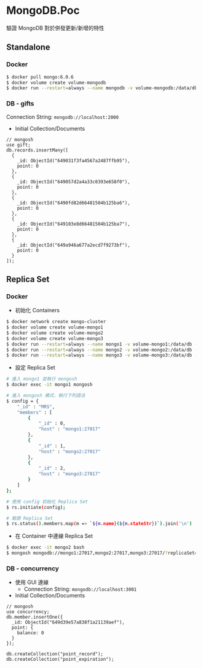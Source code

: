 # MongoDB.Poc

驗證 MongoDB 對於併發更新/新增的特性

## Standalone

### Docker

```bash
$ docker pull mongo:6.0.6
$ docker volume create volume-mongodb
$ docker run --restart=always --name mongodb -v volume-mongodb:/data/db -p 2000:27017 -d mongo:6.0.6
```

### DB - gifts

Connection String: `mongodb://localhost:2000`

- Initial Collection/Documents

```text
// mongosh
use gift;
db.records.insertMany([
  {
    _id: ObjectId("649031f3fa4567a2487ffb95"),
    point: 0
  },
  {
    _id: ObjectId("649057d2a4a33c0393e658f0"),
    point: 0
  },
  {
    _id: ObjectId("6490fd82d66481504b125ba6"),
    point: 0
  },
  {
    _id: ObjectId("649103e8d66481504b125ba7"),
    point: 0
  },
  {
    _id: ObjectId("649a946a677a2ecd7f9273bf"),
    point: 0
  }
]);
```

## Replica Set

### Docker

- 初始化 Containers

```bash
$ docker network create mongo-cluster
$ docker volume create volume-mongo1
$ docker volume create volume-mongo2
$ docker volume create volume-mongo3
$ docker run --restart=always --name mongo1 -v volume-mongo1:/data/db --net mongo-cluster -p 3001:27017 -d mongo:6.0.6 mongod --replSet MRS
$ docker run --restart=always --name mongo2 -v volume-mongo2:/data/db --net mongo-cluster -p 3002:27017 -d mongo:6.0.6 mongod --replSet MRS
$ docker run --restart=always --name mongo3 -v volume-mongo3:/data/db --net mongo-cluster -p 3003:27017 -d mongo:6.0.6 mongod --replSet MRS
```

- 設定 Replica Set

```bash
# 進入 mongo1 並執行 mongosh
$ docker exec -it mongo1 mongosh

# 進入 mongosh 模式，執行下列語法
$ config = {
	"_id" : "MRS",
	"members" : [
		{
			"_id" : 0,
  			"host" : "mongo1:27017"
  		},
  		{
  			"_id" : 1,
  			"host" : "mongo2:27017"
  		},
  		{
  			"_id" : 2,
  			"host" : "mongo3:27017"
  		}
  	]
};

# 使用 config 初始化 Replica Set
$ rs.initiate(config);

# 驗證 Replica Set
$ rs.status().members.map(m => `${m.name}(${m.stateStr})`).join('\n')
```

- 在 Container 中連線 Replica Set

```bash
$ docker exec -it mongo2 bash
$ mongosh mongodb://mongo1:27017,mongo2:27017,mongo3:27017/?replicaSet=MRS
```

### DB - concurrency

- 使用 GUI 連線
    - Connection String: `mongodb://localhost:3001`
- Initial Collection/Documents

```text
// mongosh
use concurrency;
db.member.insertOne({
  _id: ObjectId("649d39e57a838f1a21139aef"),
  point: {
    balance: 0
  }
});

db.createCollection("point_record");
db.createCollection("point_expiration");
```